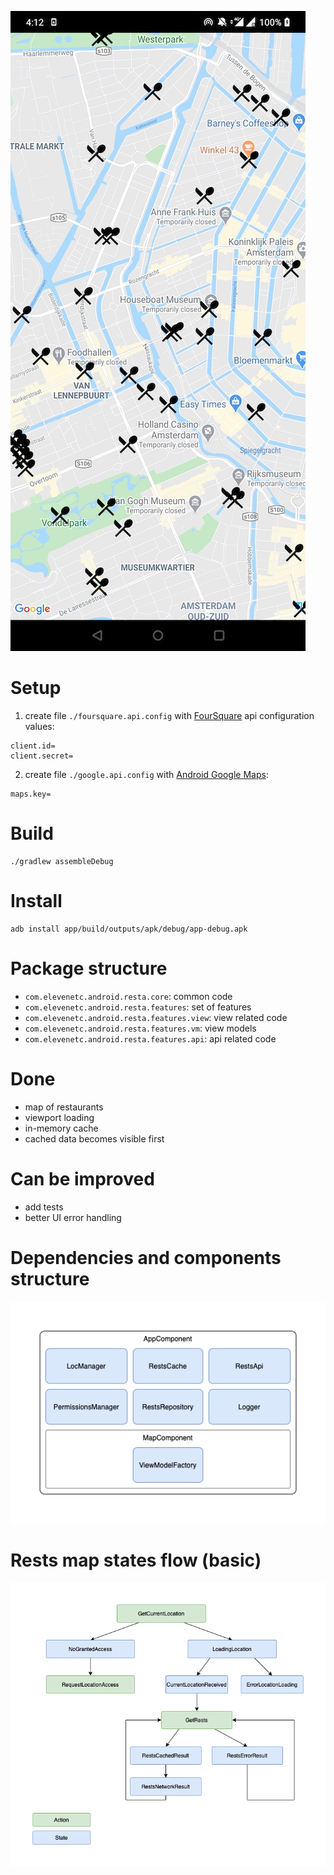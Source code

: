 ![deps](./docs/app-screenshot.jpg)

# Setup
1. create file `./foursquare.api.config` with [FourSquare](https://developer.foursquare.com/) api configuration values:
```
client.id=
client.secret=
```
2. create file `./google.api.config` with [Android Google Maps](https://console.developers.google.com/flows/enableapi?apiid=maps_android_backend):
```
maps.key=
```
# Build
```shell script
./gradlew assembleDebug
```
# Install
```shell script
adb install app/build/outputs/apk/debug/app-debug.apk
```
# Package structure
- `com.elevenetc.android.resta.core`: common code
- `com.elevenetc.android.resta.features`: set of features
- `com.elevenetc.android.resta.features.view`: view related code
- `com.elevenetc.android.resta.features.vm`: view models
- `com.elevenetc.android.resta.features.api`: api related code

# Done
- map of restaurants
- viewport loading
- in-memory cache
- cached data becomes visible first

# Can be improved
- add tests
- better UI error handling

# Dependencies and components structure

![deps](./docs/scheme-dependencies.png)

# Rests map states flow (basic)

![deps](./docs/scheme-map-states.png)
